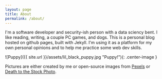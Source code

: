 ```yaml
---
layout: page
title: About
permalink: /about/
---
```


I'm a software developer and security-ish person with a data sciency bent. I like reading, writing, a couple PC games, and dogs. This is a personal blog hosted on github pages, built with Jekyll. I'm using it as a platform for my own personal opinions and to help me practice some web dev skills.

![Puppy]({{ site.url }}/assets/lil_black_puppy.jpg "Puppy!"){: .center-image }

Pictures are either created by me or open-source images from [Pexels][pexels] or [Death to the Stock Photo][death-to-stock].

[death-to-stock]:https://deathtothestockphoto.com/
[pexels]: https://www.pexels.com/